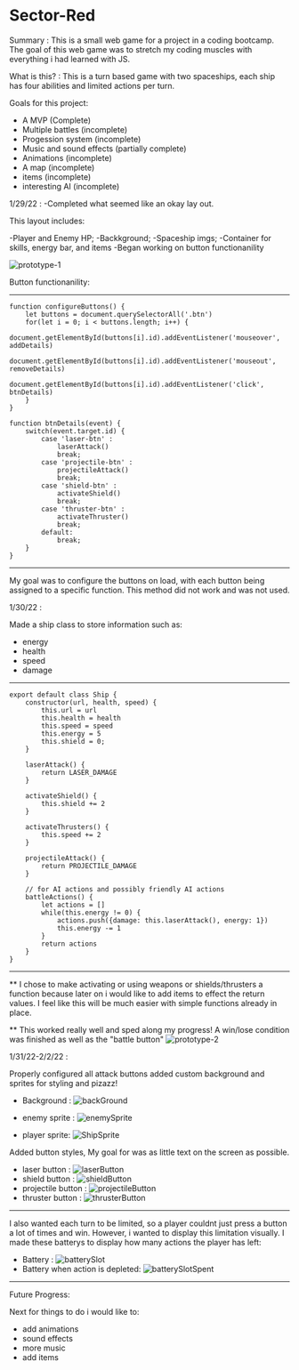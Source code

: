 # Sector-Red

Summary : This is a small web game for a project in a coding bootcamp.  The goal of this web game was to stretch my coding muscles with everything i had learned with JS.

What is this? : This is a turn based game with two spaceships, each ship has four abilities and limited actions per turn.


Goals for this project:

- A MVP (Complete)
- Multiple battles (incomplete)
- Progession system (incomplete)
- Music and sound effects (partially complete)
- Animations (incomplete)
- A map (incomplete)
- items (incomplete)
- interesting AI (incomplete)


1/29/22 :
-Completed what seemed like an okay lay out.

This layout includes:


-Player and Enemy HP;
-Backkground;
-Spaceship imgs;
-Container for skills, energy bar, and items
-Began working on button functionanility 

![prototype-1](https://user-images.githubusercontent.com/4401398/152903113-666cabee-427b-4da1-aead-ac1bf1799888.png)

Button functionanility: 
_____________________________
```
function configureButtons() {
    let buttons = document.querySelectorAll('.btn')
    for(let i = 0; i < buttons.length; i++) {
        document.getElementById(buttons[i].id).addEventListener('mouseover', addDetails)
        document.getElementById(buttons[i].id).addEventListener('mouseout', removeDetails)
        document.getElementById(buttons[i].id).addEventListener('click', btnDetails)
    }
}

function btnDetails(event) {
    switch(event.target.id) {
        case 'laser-btn' :
            laserAttack()
            break;
        case 'projectile-btn' :
            projectileAttack()
            break;
        case 'shield-btn' :
            activateShield()
            break;
        case 'thruster-btn' :
            activateThruster()
            break;
        default: 
            break;
    }
}
```
___________________________________________
My goal was to configure the buttons on load, with each button being assigned to a specific function.
This method did not work and was not used.

1/30/22 : 

Made a ship class to store information such as:
- energy
- health
- speed
- damage

_____________________________________________________________________________________________________________________
```
export default class Ship {
    constructor(url, health, speed) {
        this.url = url
        this.health = health
        this.speed = speed
        this.energy = 5
        this.shield = 0;
    }

    laserAttack() {
        return LASER_DAMAGE
    }

    activateShield() {
        this.shield += 2
    }

    activateThrusters() {
        this.speed += 2
    }

    projectileAttack() {
        return PROJECTILE_DAMAGE
    }

    // for AI actions and possibly friendly AI actions
    battleActions() {
        let actions = []
        while(this.energy != 0) {
            actions.push({damage: this.laserAttack(), energy: 1})
            this.energy -= 1         
        }
        return actions
    }
}
```
 __________________________________________________________________________________________
 
 ** I chose to make activating or using weapons or shields/thrusters a function because later on i would like to add items to effect the return values.
 I feel like this will be much easier with simple functions already in place.
 
  
  
** This worked really well and sped along my progress!
A win/lose condition was finished as well as the "battle button"
![prototype-2](https://user-images.githubusercontent.com/4401398/152903803-5db19af0-8d3a-4e57-b356-839dceb57b1e.png)


1/31/22-2/2/22 :


Properly configured all attack buttons
added custom background and sprites for styling and pizazz!

- Background :
![backGround](https://user-images.githubusercontent.com/4401398/152904670-4f77cb8d-de0c-4967-a8b6-1f397bbb66e6.png)

- enemy sprite : 
![enemySprite](https://user-images.githubusercontent.com/4401398/152904685-e47be2bb-00e4-4040-bd66-f163b73c5037.svg)
- player sprite: 
![ShipSprite](https://user-images.githubusercontent.com/4401398/152904697-7fca1b3b-1d76-4272-b215-9abc0e0f8fd9.svg)


Added button styles, My goal for was as little text on the screen as possible.
- laser button : ![laserButton](https://user-images.githubusercontent.com/4401398/152904937-88a55ea9-bf60-4dc1-84ad-aa77b1584734.svg)
- shield button : ![shieldButton](https://user-images.githubusercontent.com/4401398/152904956-5adbe67f-5c8f-46a3-bcfc-32ee19e43fbb.svg)
- projectile button : ![projectileButton](https://user-images.githubusercontent.com/4401398/152904967-334fea7a-fdaa-4525-b385-845e3dd105d0.svg)
- thruster button : ![thrusterButton](https://user-images.githubusercontent.com/4401398/152905033-093f7ed9-06b7-4db7-a23d-aa0f172a84d4.svg)
_______
I also wanted each turn to be limited, so a player couldnt just press a button a lot of times and win. However, i wanted to display this limitation visually.
I made these batterys to display how many actions the player has left:
- Battery : ![batterySlot](https://user-images.githubusercontent.com/4401398/152905153-f1b09f2e-0f01-4628-83b5-fbfd9f8f8257.svg)
- Battery when action is depleted: ![batterySlotSpent](https://user-images.githubusercontent.com/4401398/152905165-8831568a-9f6f-4a89-91e7-e929bcbe0fee.svg)



____________________________

Future Progress:

Next for things to do i would like to:
- add animations
- sound effects
- more music
- add items





